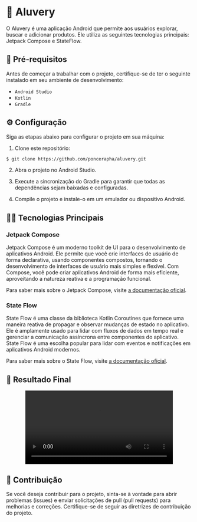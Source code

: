 
# 📱 Aluvery

O Aluvery é uma aplicação Android que permite aos usuários explorar, buscar e adicionar produtos. Ele utiliza as seguintes tecnologias principais: Jetpack Compose e StateFlow.

## 📝 Pré-requisitos

Antes de começar a trabalhar com o projeto, certifique-se de ter o seguinte instalado em seu ambiente de desenvolvimento:

- `Android Studio`
- `Kotlin`
- `Gradle`

## ⚙️ Configuração

Siga as etapas abaixo para configurar o projeto em sua máquina:

1. Clone este repositório:

```bash
$ git clone https://github.com/poncerapha/aluvery.git
```

2. Abra o projeto no Android Studio.

3. Execute a sincronização do Gradle para garantir que todas as dependências sejam baixadas e configuradas.

4. Compile o projeto e instale-o em um emulador ou dispositivo Android.

## 👨‍💻 Tecnologias Principais

### Jetpack Compose

Jetpack Compose é um moderno toolkit de UI para o desenvolvimento de aplicativos Android. Ele permite que você crie interfaces de usuário de forma declarativa, usando componentes compostos, tornando o desenvolvimento de interfaces de usuário mais simples e flexível. Com Compose, você pode criar aplicativos Android de forma mais eficiente, aproveitando a natureza reativa e a programação funcional.

Para saber mais sobre o Jetpack Compose, visite [a documentação oficial](https://developer.android.com/jetpack/compose?gclid=CjwKCAjw-eKpBhAbEiwAqFL0mq6W1-98qW5uiDgMC7YGTtTuJGD2DcpiExLDUcNyAKTlV_JZrawl1hoCwlYQAvD_BwE&gclsrc=aw.ds).

### State Flow

State Flow é uma classe da biblioteca Kotlin Coroutines que fornece uma maneira reativa de propagar e observar mudanças de estado no aplicativo. Ele é amplamente usado para lidar com fluxos de dados em tempo real e gerenciar a comunicação assíncrona entre componentes do aplicativo. State Flow é uma escolha popular para lidar com eventos e notificações em aplicativos Android modernos.

Para saber mais sobre o State Flow, visite [a documentação oficial](https://developer.android.com/kotlin/flow/stateflow-and-sharedflow).

## 📲 Resultado Final

<div align="center">
  <video src="https://github.com/poncerapha/Aluvery/assets/38406330/d4b5dc09-76c4-4dcb-a0c7-23f603940103" width="400" />
</div>

## 💼 Contribuição

Se você deseja contribuir para o projeto, sinta-se à vontade para abrir problemas (issues) e enviar solicitações de pull (pull requests) para melhorias e correções. Certifique-se de seguir as diretrizes de contribuição do projeto.

